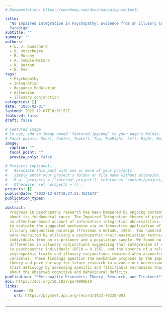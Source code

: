 ```yaml
---
# Documentation: https://wowchemy.com/docs/managing-content/

title:
  "No Impaired Integration in Psychopathy: Evidence from an Illusory Conjunction
  Paradigm"
subtitle: ""
summary: ""
authors:
  - L. J. Gunschera
  - B. Verschuere
  - R. Murphy
  - A. Temple-McCune
  - K. Dutton
  - E. Fox
tags:
  - Psychopathy
  - Integration
  - Response Modulation
  - Attention
  - Illusory conjunction
categories: []
date: "2023-02-01"
lastmod: 2022-12-07T18:37:52Z
featured: false
draft: false

# Featured image
# To use, add an image named `featured.jpg/png` to your page's folder.
# Focal points: Smart, Center, TopLeft, Top, TopRight, Left, Right, BottomLeft, Bottom, BottomRight.
image:
  caption: ""
  focal_point: ""
  preview_only: false

# Projects (optional).
#   Associate this post with one or more of your projects.
#   Simply enter your project's folder or file name without extension.
#   E.g. `projects = ["internal-project"]` references `content/project/deep-learning/index.md`.
#   Otherwise, set `projects = []`.
projects: []
publishDate: "2022-12-07T18:37:52.452167Z"
publication_types:
  - ""
abstract:
  Progress in psychopathy research has been hampered by ongoing contention
  about its fundamental cause. The Impaired Integration theory of psychopathy provides
  an attention-based account of information integration abnormalities. We set out
  to evaluate the suggested mechanism via an innovative application of the well-established
  illusory conjunction paradigm (Treisman & Gelade, 1980). Two hundred participants
  were recruited by utilising a psychopathic-trait-maximisation technique, sampling
  individuals from an ex-prisoner and a population sample. We found no evidence for
  differences in illusory conjunctions suggesting that integration of cues deficits
  in psychopathic individuals (BF10 = 0.156), and the absence of a relationship between
  psychopathic traits and illusory conjunctions remained when accounting for confounding
  variables. These findings question the mechanism proposed by the Impaired Integration
  theory and pave the way for future research to advance our understanding of psychopathic
  trait aetiology by assessing specific and falsifiable mechanisms thought to bring
  about the observed cognitive and behavioural deficits.
publication: "*Personality Disorders: Theory, Research, and Treatment*"
doi: https://doi.org/10.1037/per0000619
links:
  - name: URL
    url: https://psycnet.apa.org/record/2023-70230-001
---
```


---
